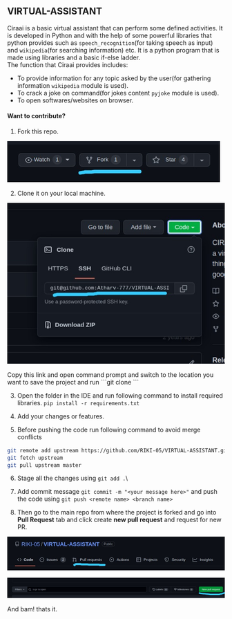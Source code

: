 ## VIRTUAL-ASSISTANT
Ciraai is a basic virtual assistant that can perform some defined activities. It is developed in Python and with the help of some powerful libraries that python provides such as ```speech_recognition```(for taking speech as input) and ```wikipedia```(for searching information) etc. It is a python program that is made using libraries and a basic if-else ladder.
<br>The function that Ciraai provides includes:
- To provide information for any topic asked by the user(for gathering information ```wikipedia``` module is used).
- To crack a joke on command(for jokes content ```pyjoke``` module is used).
- To open softwares/websites on browser.

#### Want to contribute?
1. Fork this repo.
<p align="left"><img alt="forking" src="img/fork.jpeg"></p>

2. Clone it on your local machine.
<p align="left"><img alt="forking" src="img/clone.jpeg"></p>
Copy this link and open command prompt and switch to the location you want to save the project and run ```git clone <copied link here>```

3. Open the folder in the IDE and run following command to install required libraries.
```pip install -r requirements.txt```

4. Add your changes or features.

5. Before pushing the code run following command to avoid merge conflicts
``` bash
git remote add upstream https://github.com/RIKI-05/VIRTUAL-ASSISTANT.git
git fetch upstream
git pull upstream master
```
6. Stage all the changes using ```git add .```\

7. Add commit message ```git commit -m "<your message here>"``` and push the code using ```git push <remote name> <branch name>```

8. Then go to the main repo from where the project is forked and go into **Pull Request** tab and click create **new pull request** and request for new PR.
<p align="left"><img alt="forking" src="img/pr.jpeg"></p>
<p align="left"><img alt="forking" src="img/new_pr.jpeg"></p>

And bam! thats it.
